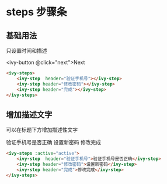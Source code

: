 # steps 步骤条

## 基础用法

只设置时间和描述

<ivy-steps :active="active">
    <ivy-step  header="验证手机号"></ivy-step>
    <ivy-step header="修改密码"></ivy-step>
    <ivy-step header="完成"></ivy-step>
</ivy-steps>

<ivy-button @click="next">Next</ivy-button >

```html
<ivy-steps>
    <ivy-step  header="验证手机号"></ivy-step>
    <ivy-step header="修改密码"></ivy-step>
    <ivy-step header="完成"></ivy-step>
</ivy-steps>
```

## 增加描述文字

可以在标题下方增加描述性文字

<ivy-steps current="2">
    <ivy-step  header="验证手机号">验证手机号是否正确</ivy-step>
    <ivy-step header="修改密码">设置新密码</ivy-step>
    <ivy-step header="完成">修改完成</ivy-step>
</ivy-steps>

```html
<ivy-steps :active="active">
    <ivy-step  header="验证手机号">验证手机号是否正确</ivy-step>
    <ivy-step header="修改密码">设置新密码</ivy-step>
    <ivy-step header="完成">修改完成</ivy-step>
</ivy-steps>
```

<script setup>
import { ref } from 'vue';
const active = ref(0);

const next = ()=>{
    console.log(active.value)
    if(active.value < 3){
        active.value = active.value + 1
    }else{
        active.value = 0
    }
}
</script>
